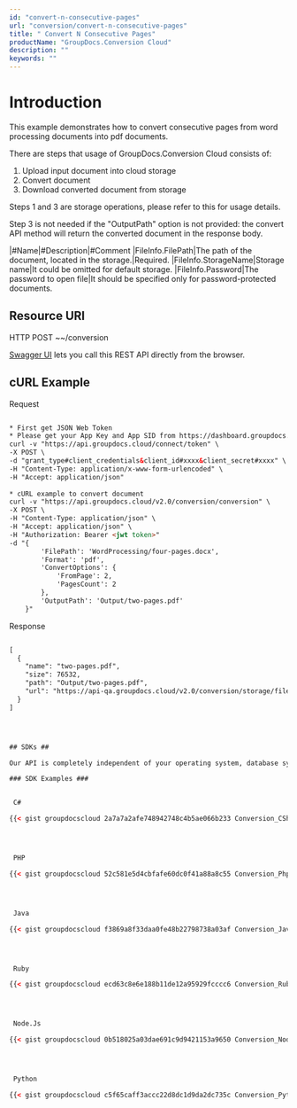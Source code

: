 ```yaml
---
id: "convert-n-consecutive-pages"
url: "conversion/convert-n-consecutive-pages"
title: " Convert N Consecutive Pages"
productName: "GroupDocs.Conversion Cloud"
description: ""
keywords: ""
---
```






# Introduction #

This example demonstrates how to convert consecutive pages from word processing documents into pdf documents.

There are steps that usage of GroupDocs.Conversion Cloud consists of:

1. Upload input document into cloud storage
1. Convert document
1. Download converted document from storage

Steps 1 and 3 are storage operations, please refer to this for usage details.

Step 3 is not needed if the "OutputPath" option is not provided: the convert API method will return the converted document in the response body.

|#Name|#Description|#Comment
|FileInfo.FilePath|The path of the document, located in the storage.|Required.
|FileInfo.StorageName|Storage name|It could be omitted for default storage.
|FileInfo.Password|The password to open file|It should be specified only for password-protected documents.

## Resource URI ##



HTTP POST ~~/conversion


[Swagger UI](https://apireference.groupdocs.cloud/watermark/#/Info/GetInfo) lets you call this REST API directly from the browser. 

## cURL Example ##


 Request
```html 

* First get JSON Web Token
* Please get your App Key and App SID from https://dashboard.groupdocs.cloud/#/apps. Kindly place App Key in "client_secret" and App SID in "client_id" argument.
curl -v "https://api.groupdocs.cloud/connect/token" \
-X POST \
-d "grant_type#client_credentials&client_id#xxxx&client_secret#xxxx" \
-H "Content-Type: application/x-www-form-urlencoded" \
-H "Accept: application/json"
  
* cURL example to convert document
curl -v "https://api.groupdocs.cloud/v2.0/conversion/conversion" \
-X POST \
-H "Content-Type: application/json" \
-H "Accept: application/json" \
-H "Authorization: Bearer <jwt token>"
-d "{
        'FilePath': 'WordProcessing/four-pages.docx',
        'Format': 'pdf',
        'ConvertOptions': {
            'FromPage': 2,
            'PagesCount': 2
        },
        'OutputPath': 'Output/two-pages.pdf'
    }"

 ```


 Response

```html 

[
  {
    "name": "two-pages.pdf",
    "size": 76532,
    "path": "Output/two-pages.pdf",
    "url": "https://api-qa.groupdocs.cloud/v2.0/conversion/storage/file/Output/two-pages.pdf"
  }
]




## SDKs ##

Our API is completely independent of your operating system, database system or development language. You can use any language and platform that supports HTTP to interact with our API. However, manually writing client code can be difficult, error-prone and time-consuming. Therefore, we have provided and support API [SDKs](https://github.com/groupdocs-watermark-cloud) in many development languages in order to make it easier to integrate with us. If you use [SDK](https://github.com/groupdocs-watermark-cloud), it shows [document information](https://apireference.groupdocs.cloud/watermark/#/Info/GetInfo) API calls and lets you use GroupDocs Cloud features in a native way for your preferred language.

### SDK Examples ###


 C#

{{< gist groupdocscloud 2a7a7a2afe748942748c4b5ae066b233 Conversion_CSharp_Common_NPages.cs >}}




 PHP

{{< gist groupdocscloud 52c581e5d4cbfafe60dc0f41a88a8c55 Conversion_Php_Common_NPages.php >}}




 Java

{{< gist groupdocscloud f3869a8f33daa0fe48b22798738a03af Conversion_Java_Common_NPages.java >}}




 Ruby

{{< gist groupdocscloud ecd63c8e6e188b11de12a95929fcccc6 Conversion_Ruby_Common_NPages.rb >}}




 Node.Js

{{< gist groupdocscloud 0b518025a03dae691c9d9421153a9650 Conversion_Node_Common_NPages.js >}}




 Python

{{< gist groupdocscloud c5f65caff3accc22d8dc1d9da2dc735c Conversion_Python_Common_NPages.py >}}




